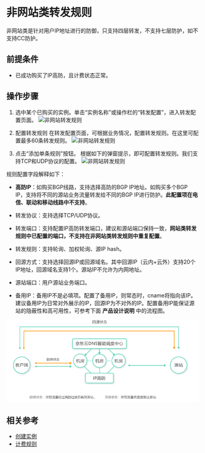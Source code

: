 # 非网站类转发规则

非网站类是针对用户IP地址进行的防御，只支持四层转发，不支持七层防护，如不支持CC防护。

## 前提条件
- 已成功购买了IP高防，且计费状态正常。

## 操作步骤
1. 选中某个已购买的实例。单击“实例名称”或操作栏的“转发配置”，进入转发配置页面。
![非网站转发规则](https://github.com/jdcloudcom/cn/blob/edit/image/Advanced%20Anti-DDoS/non-web%2004.png)

2. 配置转发规则
在转发配置页面，可根据业务情况，配置转发规则。在这里可配置最多60条转发规则。
![非网站转发规则](https://github.com/jdcloudcom/cn/blob/edit/image/Advanced%20Anti-DDoS/non-web%2005.png)

3. 点击“添加单条规则”按钮。
根据如下的弹窗提示，即可配置转发规则。我们支持TCP和UDP协议的配置。
![非网站转发规则](https://github.com/jdcloudcom/cn/blob/edit/image/Advanced%20Anti-DDoS/non-web%2006.png)

规则配置字段解释如下：

- **高防IP**：如购买BGP线路，支持选择高防的BGP IP地址。如购买多个BGP IP，支持将不同的源站业务流量转发给不同的BGP IP进行防护。**此配置项在电信、联动和移动线路中不支持**。

- 转发协议：支持选择TCP/UDP协议。

- 转发端口：支持配置IP高防转发端口，建议和源站端口保持一致，**网站类转发规则中已配置的端口，不支持在非网站类转发规则中重复配置**。

- 转发规则：支持轮询、加权轮询、源IP hash。

- 回源方式：支持选择回源IP或回源域名。其中回源IP（云内+云外）支持20个IP地址，回源域名支持1个。源站IP不允许为内网地址。

- 源站端口：用户源站业务端口。

- 备用IP：备用IP不是必填项。配置了备用IP，则常态时，cname将指向该IP。建议备用IP为日常对外展示的IP，回源IP为不对外的IP。配置备用IP能保证源站的隐蔽性和高可用性，可参考下面 **产品设计说明** 中的流程图。

![产品设计说明](https://github.com/jdcloudcom/cn/blob/edit/image/Advanced%20Anti-DDoS/ip-anti-design-cn.png)

## 相关参考

- [创建实例](Create-Instance.md)
- [计费规则](../Pricing/Billing-Rules.md)

